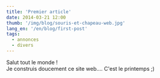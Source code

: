 ```yaml
---
title: 'Premier article'
date: 2014-03-21 12:00
thumb: '/img/blog/souris-et-chapeau-web.jpg'
lang_en: '/en/blog/first-post'
tags:
  - annonces
  - divers
---
```


Salut tout le monde !   
Je construis doucement ce site web.... C'est le printemps ;)

